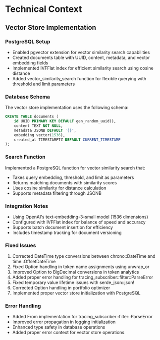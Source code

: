# Technical Context

## Vector Store Implementation

### PostgreSQL Setup

- Enabled pgvector extension for vector similarity search capabilities
- Created documents table with UUID, content, metadata, and vector embedding fields
- Implemented IVFFlat index for efficient similarity search using cosine distance
- Added vector_similarity_search function for flexible querying with threshold and limit parameters

### Database Schema

The vector store implementation uses the following schema:

```sql
CREATE TABLE documents (
    id UUID PRIMARY KEY DEFAULT gen_random_uuid(),
    content TEXT NOT NULL,
    metadata JSONB DEFAULT '{}',
    embedding vector(1536),
    created_at TIMESTAMPTZ DEFAULT CURRENT_TIMESTAMP
);
```

### Search Function

Implemented a PostgreSQL function for vector similarity search that:

- Takes query embedding, threshold, and limit as parameters
- Returns matching documents with similarity scores
- Uses cosine similarity for distance calculation
- Supports metadata filtering through JSONB

### Integration Notes

- Using OpenAI's text-embedding-3-small model (1536 dimensions)
- Configured with IVFFlat index for balance of speed and accuracy
- Supports batch document insertion for efficiency
- Includes timestamp tracking for document versioning

### Fixed Issues

1. Corrected DateTime type conversions between chrono::DateTime<Utc> and time::OffsetDateTime
2. Fixed Option<String> handling in token name assignments using unwrap_or
3. Improved Option<f64> to BigDecimal conversions in token analytics
4. Added proper error handling for tracing_subscriber::filter::ParseError
5. Fixed temporary value lifetime issues with serde_json::json!
6. Corrected Option<BigDecimal> handling in portfolio optimizer
7. Implemented proper vector store initialization with PostgreSQL

### Error Handling

- Added From implementation for tracing_subscriber::filter::ParseError
- Improved error propagation in logging initialization
- Enhanced type safety in database operations
- Added proper error context for vector store operations
